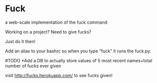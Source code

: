 # Fuck

a web-scale implementation of the fuck command

Working on a project?
Need to give fucks?

Just do it then!

Add an alias to your bashrc so when you type "fuck" it runs the fuck.py.

#TODO
*Add a DB to actually store values of 5 most recent names+total number of fucks ever given

visit http://fucks.herokuapp.com/ to see fucks given!
